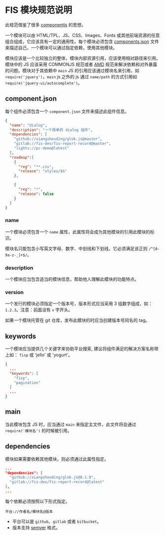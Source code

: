 FIS 模块规范说明
====

此规范借鉴了很多 [componentjs](https://github.com/componentjs/component) 的思想。

一个模块可以由 HTML/TPL、JS、CSS、Images、Fonts 或其他前端资源的任意组合组成，它应该具有一定的通用性。每个模块必须包含 [components.json](#componentjson) 文件来描述自己。一个模块可以通过指定依赖，使用其他模块。

模块应该是一个比较独立的整体，模块内部资源引用，应该使用相对路径来引用。模块中的 JS 应该采用 COMMONJS 规范或者 [AMD](https://github.com/amdjs/amdjs-api) 规范来解决依赖和对外暴露的问题。模块对于其依赖中 `main` JS 的引用应该通过模块名来引用，如 `require('jquery')`，`main` js 之外的 js 通过 `name/path` 的方式引用如 `require('jquery-ui/autocomplete')`。

## component.json
每个组件必须包含一个 `component.json` 文件来描述此组件信息。

```json
{
  "name": "dialog",
  "description": "一个简单的 dialog 组件",
  "dependencies": [
    "github://xiangshouding/glob.js@master",
    "gitlab://fis-dev/fis-report-record@master",
    "lights://pc-demo@latest"
  ],
  "roadmap":[
    {
      "reg": "**.css",
      "release": "styles/$&"
    },

    {
      "reg": "*",
      "release": false
    }
  ]
}
```
### name

一个模块必须包含一个 `name` 属性，此属性将会成为其他模块的引用此模块的标识。

模块名只能包含小写英文字母、数字、中划线和下划线，它必须满足该正则 `/^[0-9a-z-_]+$/`。

### description

一个模块应当包含适当的模块信息，帮助他人理解此模块的功能特点。

### version

一个发行的模块必须指定一个版本号，版本形式应当采用 3 组数字组成，如：`1.2.3`。注意：前面没有 `v` 字开头。

如果一个模块托管在 git 仓库，发布此模块的时应当创建版本号同名的 tag。

## keywords

一个模块应当提供几个关键字来协助平台搜索, 建议将组件满足的解决方案名称带上如： `fisp` 或 'jello' 或 'yogurt'。

```json
{
  ...
  "keywords": [
    "fisp",
    "pagination"
  ]
  ...
}
```

## main

当此模块包含 JS 时，应当通过 `main` 来指定主文件，此文件将会通过 `require('模块名')` 的时候被引用。

## dependencies

模块如果需要依赖其他模块，则必须通过此属性指定。

```json
...
"dependencies": [
  "github://xiangshouding/glob.js@0.1.9",
  "gitlab://fis-dev/fis-report-record@latest"
],
...
```

每个依赖必须按照以下形式指定。

```
平台://作者名/模块名@版本
```

* 平台可以是 `github`、`gitlab` 或者 `bitbucket`。
* 版本支持 [semver](https://github.com/npm/node-semver) 格式。
